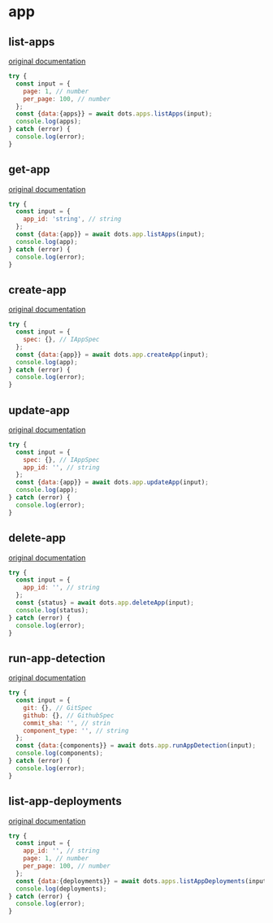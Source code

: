 # app

## list-apps
[original documentation](https://developers.digitalocean.com/documentation/v2/#list-all-apps)

```javascript
try {
  const input = {
    page: 1, // number
    per_page: 100, // number
  };
  const {data:{apps}} = await dots.apps.listApps(input);
  console.log(apps);
} catch (error) {
  console.log(error);
}
```

## get-app
[original documentation](https://developers.digitalocean.com/documentation/v2/#retrieve-an-existing-app)

```javascript
try {
  const input = {
    app_id: 'string', // string
  };
  const {data:{app}} = await dots.app.listApps(input);
  console.log(app);
} catch (error) {
  console.log(error);
}
```

## create-app
[original documentation](https://developers.digitalocean.com/documentation/v2/#create-a-new-app)

```javascript
try {
  const input = {
    spec: {}, // IAppSpec
  };
  const {data:{app}} = await dots.app.createApp(input);
  console.log(app);
} catch (error) {
  console.log(error);
}
```

## update-app
[original documentation](https://developers.digitalocean.com/documentation/v2/#update-an-app)

```javascript
try {
  const input = {
    spec: {}, // IAppSpec
    app_id: '', // string
  };
  const {data:{app}} = await dots.app.updateApp(input);
  console.log(app);
} catch (error) {
  console.log(error);
}
```

## delete-app
[original documentation](https://developers.digitalocean.com/documentation/v2/#delete-an-app)

```javascript
try {
  const input = {
    app_id: '', // string
  };
  const {status} = await dots.app.deleteApp(input);
  console.log(status);
} catch (error) {
  console.log(error);
}
```

## run-app-detection
[original documentation](https://developers.digitalocean.com/documentation/v2/#run-app-detection)

```javascript
try {
  const input = {
    git: {}, // GitSpec
    github: {}, // GithubSpec
    commit_sha: '', // strin
    component_type: '', // string
  };
  const {data:{components}} = await dots.app.runAppDetection(input);
  console.log(components);
} catch (error) {
  console.log(error);
}
```

## list-app-deployments
[original documentation](https://developers.digitalocean.com/documentation/v2/#list-app-deployments)

```javascript
try {
  const input = {
    app_id: '', // string
    page: 1, // number
    per_page: 100, // number
  };
  const {data:{deployments}} = await dots.apps.listAppDeployments(input);
  console.log(deployments);
} catch (error) {
  console.log(error);
}
```
